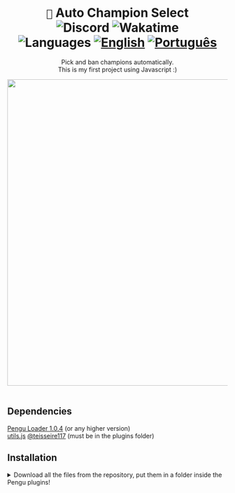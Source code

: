 <div align="center">

# `🐧` Auto Champion Select <br> ![Discord](https://img.shields.io/badge/Discord-%235865F2.svg?style=flat&logo=discord&logoColor=white&color=blue) ![Wakatime](https://wakatime.com/badge/user/89c5e1c8-9e67-43ef-bd0e-3ff9a4fde5e2/project/31fa1001-e2a3-4631-ae24-be1ddc46f7a6.svg) <br> ![Languages](https://img.shields.io/badge/Documentation-gray) [![English](https://img.shields.io/badge/-English-blue)](README.md) [![Português](https://img.shields.io/badge/-Português%20Brasileiro-blue)](README.BR.md)

Pick and ban champions automatically. <br>
This is my first project using Javascript :)

<img src="https://github.com/controlado/auto-champion-select/assets/71716568/a49b84be-54c0-4095-9fd6-aecabb063bae" width="700" />

</div>
<br>

## Dependencies

[Pengu Loader 1.0.4](https://github.com/PenguLoader/PenguLoader) (or any higher version) <br>
[utils.js](https://github.com/teisseire117/league-loader-plugins/blob/main/plugins/_utils.js)
[@teisseire117](https://github.com/teisseire117) (must be in the plugins folder)

## Installation

<details>
  <summary> Download all the files from the repository, put them in a folder inside the Pengu plugins! </summary>
  <img src="https://github.com/controlado/auto-champion-select/assets/71716568/393d69bf-1af9-4f43-8d8a-07f6f32df118" width="750" />
</details>
